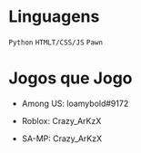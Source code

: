 # Linguagens
```Python```
```HTMLT/CSS/JS```
```Pawn```

# Jogos que Jogo
* Among US: loamybold#9172

* Roblox: Crazy_ArKzX

* SA-MP: Crazy_ArKzX
